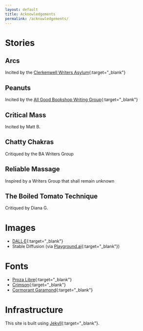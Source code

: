 ```yaml
---
layout: default
title: Acknowledgements
permalink: /acknowledgements/
---
```


# Stories

## Arcs
Incited by the [Clerkenwell Writers Asylum](https://clerkenwellwritersasylum.wordpress.com/){:target="_blank"}

## Peanuts
Incited by the [All Good Bookshop Writing Group](https://www.meetup.com/AllGoodBookshopWriters){:target="_blank"}

## Critical Mass
Incited by Matt B.

## Chatty Chakras
Critiqued by the BA Writers Group

## Reliable Massage
Inspired by a Writers Group that shall remain unknown

## The Boiled Tomato Technique
Critiqued by Diana G.

# Images
* [DALL·E](https://labs.openai.com/){:target="_blank"} 
* Stable Diffusion (via [Playground.ai](https://playgroundai.com/){:target="_blank"})

# Fonts
* [Proza Libre](https://bureauroffa.com/about-proza-libre){:target="_blank"}
* [Crimson](https://github.com/skosch/Crimson){:target="_blank"}
* [Cormorant Garamond](https://www.behance.net/gallery/28579883/Cormorant-an-open-source-display-font-family){:target="_blank"}

# Infrastructure
This site is built using [Jekyll](https://jekyllrb.com/){:target="_blank"}.
